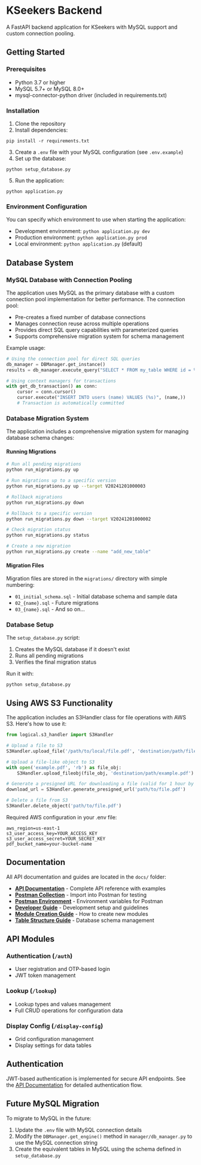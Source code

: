 # KSeekers Backend

A FastAPI backend application for KSeekers with MySQL support and custom connection pooling.

## Getting Started

### Prerequisites

- Python 3.7 or higher
- MySQL 5.7+ or MySQL 8.0+
- mysql-connector-python driver (included in requirements.txt)

### Installation

1. Clone the repository
2. Install dependencies:

```
pip install -r requirements.txt
```

3. Create a `.env` file with your MySQL configuration (see `.env.example`)
4. Set up the database:

```
python setup_database.py
```

5. Run the application:

```
python application.py
```

### Environment Configuration

You can specify which environment to use when starting the application:

- Development environment: `python application.py dev`
- Production environment: `python application.py prod`
- Local environment: `python application.py` (default)

## Database System

### MySQL Database with Connection Pooling

The application uses MySQL as the primary database with a custom connection pool implementation for better performance. The connection pool:

- Pre-creates a fixed number of database connections
- Manages connection reuse across multiple operations
- Provides direct SQL query capabilities with parameterized queries
- Supports comprehensive migration system for schema management

Example usage:

```python
# Using the connection pool for direct SQL queries
db_manager = DBManager.get_instance()
results = db_manager.execute_query("SELECT * FROM my_table WHERE id = %s", (my_id,))

# Using context managers for transactions
with get_db_transaction() as conn:
    cursor = conn.cursor()
    cursor.execute("INSERT INTO users (name) VALUES (%s)", (name,))
    # Transaction is automatically committed
```

### Database Migration System

The application includes a comprehensive migration system for managing database schema changes:

#### Running Migrations

```bash
# Run all pending migrations
python run_migrations.py up

# Run migrations up to a specific version
python run_migrations.py up --target V20241201000003

# Rollback migrations
python run_migrations.py down

# Rollback to a specific version
python run_migrations.py down --target V20241201000002

# Check migration status
python run_migrations.py status

# Create a new migration
python run_migrations.py create --name "add_new_table"
```

#### Migration Files

Migration files are stored in the `migrations/` directory with simple numbering:
- `01_initial_schema.sql` - Initial database schema and sample data
- `02_{name}.sql` - Future migrations
- `03_{name}.sql` - And so on...

### Database Setup

The `setup_database.py` script:
1. Creates the MySQL database if it doesn't exist
2. Runs all pending migrations
3. Verifies the final migration status

Run it with:
```
python setup_database.py
```

## Using AWS S3 Functionality

The application includes an S3Handler class for file operations with AWS S3. Here's how to use it:

```python
from logical.s3_handler import S3Handler

# Upload a file to S3
S3Handler.upload_file('/path/to/local/file.pdf', 'destination/path/file.pdf')

# Upload a file-like object to S3
with open('example.pdf', 'rb') as file_obj:
    S3Handler.upload_fileobj(file_obj, 'destination/path/example.pdf')

# Generate a presigned URL for downloading a file (valid for 1 hour by default)
download_url = S3Handler.generate_presigned_url('path/to/file.pdf')

# Delete a file from S3
S3Handler.delete_object('path/to/file.pdf')
```

Required AWS configuration in your .env file:

```
aws_region=us-east-1
s3_user_access_key=YOUR_ACCESS_KEY
s3_user_access_secret=YOUR_SECRET_KEY
pdf_bucket_name=your-bucket-name
```

## Documentation

All API documentation and guides are located in the `docs/` folder:

- **[API Documentation](docs/API_DOCUMENTATION.md)** - Complete API reference with examples
- **[Postman Collection](docs/KSeekers_API_Documentation.postman_collection.json)** - Import into Postman for testing
- **[Postman Environment](docs/KSeekers_Environment.postman_environment.json)** - Environment variables for Postman
- **[Developer Guide](docs/DEVELOPER_GUIDE.md)** - Development setup and guidelines
- **[Module Creation Guide](docs/MODULE_CREATION_GUIDE.md)** - How to create new modules
- **[Table Structure Guide](docs/TABLE_STRUCTURE_MODIFICATION_GUIDE.md)** - Database schema management

## API Modules

### Authentication (`/auth`)
- User registration and OTP-based login
- JWT token management

### Lookup (`/lookup`) 
- Lookup types and values management
- Full CRUD operations for configuration data

### Display Config (`/display-config`)
- Grid configuration management
- Display settings for data tables

## Authentication

JWT-based authentication is implemented for secure API endpoints. See the [API Documentation](docs/API_DOCUMENTATION.md) for detailed authentication flow.

## Future MySQL Migration

To migrate to MySQL in the future:
1. Update the `.env` file with MySQL connection details
2. Modify the `DBManager.get_engine()` method in `manager/db_manager.py` to use the MySQL connection string
3. Create the equivalent tables in MySQL using the schema defined in `setup_database.py` 